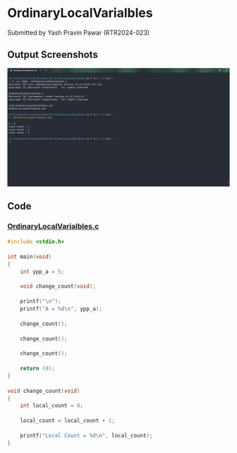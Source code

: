 # OrdinaryLocalVarialbles

Submitted by Yash Pravin Pawar (RTR2024-023)

## Output Screenshots
![output.png](./02-Screenshots/output.png)

## Code
### [OrdinaryLocalVarialbles.c](./01-Code/OrdinaryLocalVarialbles.c)
```c
#include <stdio.h>

int main(void)
{
    int ypp_a = 5;

    void change_count(void);

    printf("\n");
    printf("A = %d\n", ypp_a);

    change_count();

    change_count();

    change_count();

    return (0);
}

void change_count(void)
{
    int local_count = 0;

    local_count = local_count + 1;

    printf("Local Count = %d\n", local_count);
}

```
